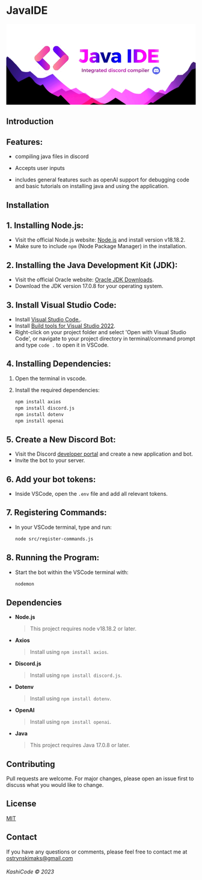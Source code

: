 # JavaIDE

![Java Logo](JAVA%20logo2.jpg)




## Introduction

## Features:

- compiling java files in discord
- Accepts user inputs

- includes general features such as openAI support for debugging code and basic tutorials on installing java and using the application. 



## Installation

## 1. Installing Node.js:

- Visit the official Node.js website: [Node.js](https://nodejs.org/) and install version v18.18.2.
-  Make sure to include `npm` (Node Package Manager) in the installation.

## 2. Installing the Java Development Kit (JDK):

- Visit the official Oracle website: [Oracle JDK Downloads](https://www.oracle.com/java/technologies/javase-jdk15-downloads.html).
- Download the JDK version 17.0.8 for your operating system.

 ## 3. Install Visual Studio Code:
- Install [Visual Studio Code.](https://code.visualstudio.com/).
- Install [Build tools for Visual Studio 2022](https://visualstudio.microsoft.com/downloads/?q=build+tools).
- Right-click on your project folder and select 'Open with Visual Studio Code', or navigate to your project directory in terminal/command prompt and type `code .` to open it in VSCode.

## 4. Installing Dependencies:

1. Open the terminal in vscode.
3. Install the required dependencies:

   ```bash
   npm install axios
   npm install discord.js
   npm install dotenv
   npm install openai
   ```

## 5. Create a New Discord Bot:
- Visit the Discord [developer portal](https://discord.com/developers/applications) and create a new application and bot.
- Invite the bot to your server.


## 6. Add your bot tokens:

- Inside VSCode, open the `.env` file and add all relevant tokens.

## 7. Registering Commands:

- In your VSCode terminal, type and run:
     ```bash
     node src/register-commands.js
     ```

## 8. Running the Program:

- Start the bot within the VSCode terminal with:
     ```bash
     nodemon
     ```

## Dependencies

- **Node.js**
  > This project requires node v18.18.2 or later.

- **Axios**
  > Install using `npm install axios`.

- **Discord.js**
  > Install using `npm install discord.js`.

- **Dotenv**
  > Install using `npm install dotenv`.

- **OpenAI**
  > Install using `npm install openai`.

- **Java**
  > This project requires Java 17.0.8 or later.


## Contributing
Pull requests are welcome. For major changes, please open an issue first to discuss what you would like to change.

## License
[MIT](https://opensource.org/licenses/MIT)

## Contact
If you have any questions or comments, please feel free to contact me at ostrynskimaks@gmail.com



###### KashiCode © 2023








